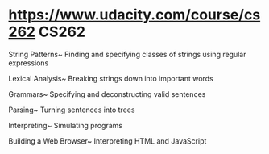 https://www.udacity.com/course/cs262
CS262
===================================
String Patterns~
Finding and specifying classes of strings using regular expressions

Lexical Analysis~
Breaking strings down into important words

Grammars~
Specifying and deconstructing valid sentences

Parsing~
Turning sentences into trees

Interpreting~
Simulating programs

Building a Web Browser~
Interpreting HTML and JavaScript
